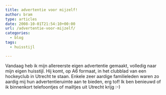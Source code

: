 ```yaml
---
title: advertentie voor mijzelf!
author: bram
type: articles
date: 2008-10-01T21:54:10+00:00
url: /advertentie-voor-mijzelf/
categories:
  - blog
tags:
  - huisstijl

---
```

<p style="text-align: left;">
  Vandaag heb ik mijn allereerste eigen advertentie gemaakt, volledig naar mijn eigen huisstijl. Hij komt, op A6 formaat, in het clubblad van een hockeyclub in Utrecht te staan. Enkele zeer aardige familieleden waren zo aardig mij hun advertentieruimte aan te bieden, erg tof! Ik ben benieuwd of ik binnenkort telefoontjes of mailtjes uit Utrecht krijg :-)
</p>
